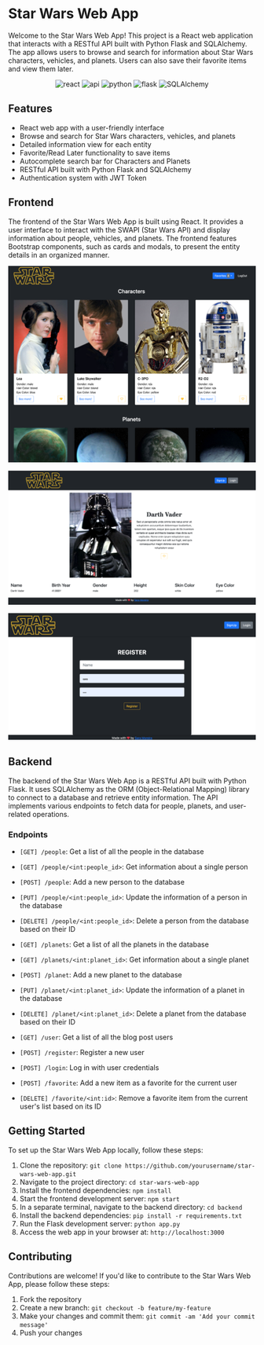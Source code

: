 # Star Wars Web App

Welcome to the Star Wars Web App! This project is a React web application that interacts with a RESTful API built with Python Flask and SQLAlchemy. The app allows users to browse and search for information about Star Wars characters, vehicles, and planets. Users can also save their favorite items and view them later.

<p align="center">
<img src='https://upload.wikimedia.org/wikipedia/commons/thumb/a/a7/React-icon.svg/2300px-React-icon.svg.png' alt='react' width='40'>
<img src='https://media.licdn.com/dms/image/C5112AQF49DOfOhCFSA/article-cover_image-shrink_720_1280/0/1579816811751?e=2147483647&v=beta&t=e47GGJDzoqsm4dl3qV2EjVWrxyMzIwsPmEE9Gywo83w' alt='api' width='30'>
<img src='https://upload.wikimedia.org/wikipedia/commons/thumb/c/c3/Python-logo-notext.svg/320px-Python-logo-notext.svg.png' alt='python' width='40'>
<img src='https://blog.tiraquelibras.com/wp-content/uploads/2019/08/Flask.png'
alt='flask' width='50'>
<img src='https://hakin9.org/wp-content/uploads/2019/08/connect-a-flask-app-to-a-mysql-database-with-sqlalchemy-and-pymysql.jpg'
alt='SQLAlchemy' width='60'>
</p>

## Features

- React web app with a user-friendly interface
- Browse and search for Star Wars characters, vehicles, and planets
- Detailed information view for each entity
- Favorite/Read Later functionality to save items
- Autocomplete search bar for Characters and Planets
- RESTful API built with Python Flask and SQLAlchemy
- Authentication system with JWT Token

## Frontend

The frontend of the Star Wars Web App is built using React. It provides a user interface to interact with the SWAPI (Star Wars API) and display information about people, vehicles, and planets. The frontend features Bootstrap components, such as cards and modals, to present the entity details in an organized manner.

![Frontend Screenshot](/images/frontend-screenshot.png)

![Card Details](/images/card-details.png)

![Register](/images/register.png)

## Backend

The backend of the Star Wars Web App is a RESTful API built with Python Flask. It uses SQLAlchemy as the ORM (Object-Relational Mapping) library to connect to a database and retrieve entity information. The API implements various endpoints to fetch data for people, planets, and user-related operations.

### Endpoints

- `[GET] /people`: Get a list of all the people in the database
- `[GET] /people/<int:people_id>`: Get information about a single person
- `[POST] /people`: Add a new person to the database
- `[PUT] /people/<int:people_id>`: Update the information of a person in the database
- `[DELETE] /people/<int:people_id>`: Delete a person from the database based on their ID

- `[GET] /planets`: Get a list of all the planets in the database
- `[GET] /planets/<int:planet_id>`: Get information about a single planet
- `[POST] /planet`: Add a new planet to the database
- `[PUT] /planet/<int:planet_id>`: Update the information of a planet in the database
- `[DELETE] /planet/<int:planet_id>`: Delete a planet from the database based on their ID

- `[GET] /user`: Get a list of all the blog post users
- `[POST] /register`: Register a new user
- `[POST] /login`: Log in with user credentials

- `[POST] /favorite`: Add a new item as a favorite for the current user
- `[DELETE] /favorite/<int:id>`: Remove a favorite item from the current user's list based on its ID

## Getting Started

To set up the Star Wars Web App locally, follow these steps:

1. Clone the repository: `git clone https://github.com/yourusername/star-wars-web-app.git`
2. Navigate to the project directory: `cd star-wars-web-app`
3. Install the frontend dependencies: `npm install`
4. Start the frontend development server: `npm start`
5. In a separate terminal, navigate to the backend directory: `cd backend`
6. Install the backend dependencies: `pip install -r requirements.txt`
7. Run the Flask development server: `python app.py`
8. Access the web app in your browser at: `http://localhost:3000`

## Contributing

Contributions are welcome! If you'd like to contribute to the Star Wars Web App, please follow these steps:

1. Fork the repository
2. Create a new branch: `git checkout -b feature/my-feature`
3. Make your changes and commit them: `git commit -am 'Add your commit message'`
4. Push your changes
